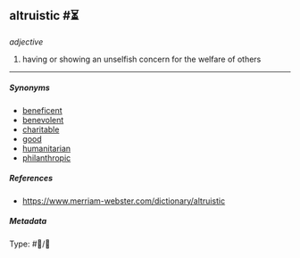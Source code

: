 ## altruistic #⏳

*adjective*

1. having or showing an unselfish concern for the welfare of others

---

##### Synonyms

* [beneficent](beneficent.md)
* [benevolent](benevolent.md)
* [charitable](charitable.md)
* [good](good.md)
* [humanitarian](humanitarian.md)
* [philanthropic](philanthropic.md)

##### References

* https://www.merriam-webster.com/dictionary/altruistic

##### Metadata

Type: #💬/💬 
